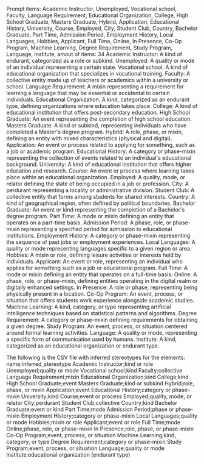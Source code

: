Prompt items: 
Academic Instructor, Unemployed, Vocational school, Faculty, Language Requirement, Educational Organization, College, High School Graduate, Masters Graduate, Hybrid, Application, Educational History, University, Course, Employed, City, Student Club, Country, Bachelor Graduate, Part Time, Admission Period, Employment History, Local Languages, Hobbies, Applicant, Full Time, Online, In Presence, Co-Op Program, Machine Learning, Degree Requirement, Study Program, Language, Institute, 
amout of items: 34
 Academic Instructor: A kind of endurant, categorized as a role or subkind.
Unemployed: A quality or mode of an individual representing a certain state.
Vocational school: A kind of educational organization that specializes in vocational training.
Faculty: A collective entity made up of teachers or academics within a university or school.
Language Requirement: A mixin representing a requirement for learning a language that may be essential or accidental to certain individuals.
Educational Organization: A kind, categorized as an endurant type, defining organizations where education takes place.
College: A kind of educational institution that offers post-secondary education.
High School Graduate: An event representing the completion of high school education.
Masters Graduate: A kind or subkind, representing individuals who have completed a Master's degree program.
Hybrid: A role, phase, or mixin, defining an entity with mixed characteristics (physical and digital).
Application: An event or process related to applying for something, such as a job or academic program.
Educational History: A category or phase-mixin representing the collection of events related to an individual's educational background.
University: A kind of educational institution that offers higher education and research.
Course: An event or process where learning takes place within an educational organization.
Employed: A quality, mode, or relator defining the state of being occupied in a job or profession.
City: A perdurant representing a locality or administrative division.
Student Club: A collective entity that forms among students for shared interests.
Country: A kind of geographical region, often defined by political boundaries.
Bachelor Graduate: An event or kind representing the completion of a Bachelor's degree program.
Part Time: A mode or mixin defining an entity that operates on a part-time basis.
Admission Period: A phase, role, or phase-mixin representing a specified period for admission to educational institutions.
Employment History: A category or phase-mixin representing the sequence of past jobs or employment experiences.
Local Languages: A quality or mode representing languages specific to a given region or area.
Hobbies: A mixin or role, defining leisure activities or interests held by individuals.
Applicant: An event or role, representing an individual who applies for something such as a job or educational program.
Full Time: A mode or mixin defining an entity that operates on a full-time basis.
Online: A phase, role, or phase-mixin, defining entities operating in the digital realm or digitally enhanced settings.
In Presence: A role or phase, representing being physically present in a location.
Co-Op Program: An event, process, or situation that offers students work experience alongside academic studies.
Machine Learning: A kind, category, or type representing artificial intelligence techniques based on statistical patterns and algorithms.
Degree Requirement: A category or phase-mixin defining requirements for obtaining a given degree.
Study Program: An event, process, or situation centered around formal learning activities.
Language: A quality or mode, representing a specific form of communication used by humans.
Institute: A kind, categorized as an educational organization or endurant type.

The following is the CSV file with inferred stereotypes for the elements:
name;inferred_stereotype
Academic Instructor;kind or role
Unemployed;quality or mode
Vocational school;kind
Faculty;collective
Language Requirement;mixin
Educational Organization;kind
College;kind
High School Graduate;event
Masters Graduate;kind or subkind
Hybrid;role, phase, or mixin
Application;event
Educational History;category or phase-mixin
University;kind
Course;event or process
Employed;quality, mode, or relator
City;perdurant
Student Club;collective
Country;kind
Bachelor Graduate;event or kind
Part Time;mode
Admission Period;phase or phase-mixin
Employment History;category or phase-mixin
Local Languages;quality or mode
Hobbies;mixin or role
Applicant;event or role
Full Time;mode
Online;phase, role, or phase-mixin
In Presence;role, phase, or phase-mixin
Co-Op Program;event, process, or situation
Machine Learning;kind, category, or type
Degree Requirement;category or phase-mixin
Study Program;event, process, or situation
Language;quality or mode
Institute;educational organization (endurant type)
